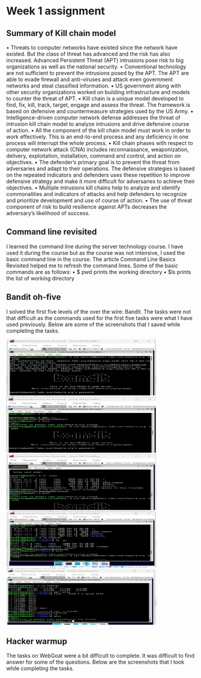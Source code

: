 # Week 1 assignment

## Summary of Kill chain model
•	Threats to computer networks have existed since the network have existed. But the class of threat has advanced and the risk has also increased. Advanced Persistent Threat (APT) intrusions pose risk to big organizations as well as the national security.
•	Conventional technology are not sufficient to prevent the intrusions posed by the APT. The APT are able to evade firewall and anti-viruses and attack even government networks and steal classified information.
•	US government along with other security organizations worked on building infrastructure and models to counter the threat of APT.
•	Kill chain is a unique model developed to find, fix, kill, track, target, engage and assess the threat. The framework is based on defensive and countermeasure strategies used by the US Army.
•	Intelligence-driven computer network defense addresses the threat of intrusion kill chain model to analyze intrusions and drive defensive course of action.
•	All the component of the kill chain model must work in order to work effectively. This is an end-to-end process and any deficiency in one process will interrupt the whole process.
•	Kill chain phases with respect to computer network attack (CNA) includes reconnaissance, weaponization, delivery, exploitation, installation, command and control, and action on objectives.
•	The defender’s primary goal is to prevent the threat from adversaries and adapt to their operations. The defensive strategies is based on the repeated indicators and defenders uses these repetition to improve defensive strategy and make it more difficult for adversaries to achieve their objectives.
•	Multiple intrusions kill chains help to analyze and identify commonalities and indicators of attacks and help defenders to recognize and prioritize development and use of course of action.
•	The use of threat component of risk to build resilience against APTs decreases the adversary’s likelihood of success.  

## Command line revisited
I learned the command line during the server technology course. I have used it during the course but as the course was not intensive, I used the basic command line in the course. The article Command Line Basics Revisited helped me to refresh the command lines.
Some of the basic commands are as follows:
•	$ pwd prints the working directory
•	$ls prints the list of working directory

## Bandit oh-five
I solved the first five levels of the over the wire: Bandit. The tasks were not that difficult as the commands used for the first five tasks were what I have used previously. Below are some of the screenshots that I saved while completing the tasks.

<img src="https://github.com/BhaGur/InfoSec/blob/main/bandit0.png" width="400" height="150"> 
<img src="https://github.com/BhaGur/InfoSec/blob/main/bandit1.png" width="400" height="150"> 
<img src="https://github.com/BhaGur/InfoSec/blob/main/bandit2.png" width="400" height="150"> 
<img src="https://github.com/BhaGur/InfoSec/blob/main/bandit3.png" width="400" height="150"> 
<img src="https://github.com/BhaGur/InfoSec/blob/main/bandit4.png" width="400" height="150"> 



## Hacker warmup
The tasks on WebGoat were a bit difficult to complete. It was difficult to find answer for some of the questions. Below are the screenshots that I took while completing the tasks.
